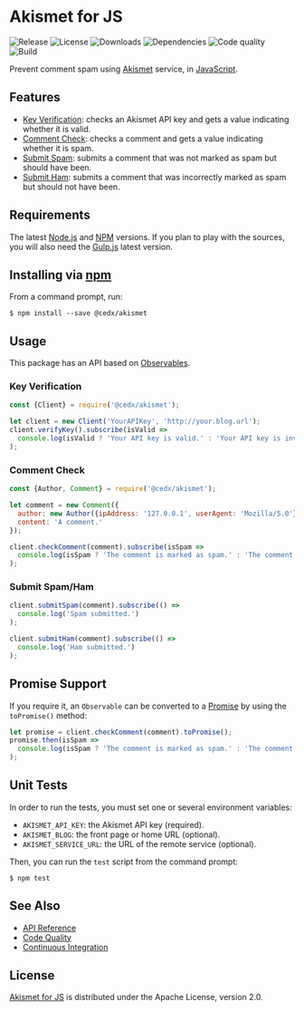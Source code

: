# Akismet for JS
![Release](https://img.shields.io/npm/v/@cedx/akismet.svg) ![License](https://img.shields.io/npm/l/@cedx/akismet.svg) ![Downloads](https://img.shields.io/npm/dt/@cedx/akismet.svg) ![Dependencies](https://img.shields.io/david/cedx/akismet.svg) ![Code quality](https://img.shields.io/codacy/grade/c11dd02fb6b24cdb80565f0181aaa583.svg) ![Build](https://img.shields.io/travis/cedx/akismet.svg)

Prevent comment spam using [Akismet](https://akismet.com) service, in [JavaScript](https://developer.mozilla.org/en-US/docs/Web/JavaScript).

## Features
- [Key Verification](https://akismet.com/development/api/#verify-key): checks an Akismet API key and gets a value indicating whether it is valid.
- [Comment Check](https://akismet.com/development/api/#comment-check): checks a comment and gets a value indicating whether it is spam.
- [Submit Spam](https://akismet.com/development/api/#submit-spam): submits a comment that was not marked as spam but should have been.
- [Submit Ham](https://akismet.com/development/api/#submit-ham): submits a comment that was incorrectly marked as spam but should not have been.

## Requirements
The latest [Node.js](https://nodejs.org) and [NPM](https://www.npmjs.com) versions.
If you plan to play with the sources, you will also need the [Gulp.js](http://gulpjs.com/) latest version.

## Installing via [npm](https://www.npmjs.com)
From a command prompt, run:

```shell
$ npm install --save @cedx/akismet
```

## Usage
This package has an API based on [Observables](http://reactivex.io/intro.html).

### Key Verification

```javascript
const {Client} = require('@cedx/akismet');

let client = new Client('YourAPIKey', 'http://your.blog.url');
client.verifyKey().subscribe(isValid =>
  console.log(isValid ? 'Your API key is valid.' : 'Your API key is invalid.')
);
```

### Comment Check

```javascript
const {Author, Comment} = require('@cedx/akismet');

let comment = new Comment({
  author: new Author({ipAddress: '127.0.0.1', userAgent: 'Mozilla/5.0'}),
  content: 'A comment.'
});

client.checkComment(comment).subscribe(isSpam =>
  console.log(isSpam ? 'The comment is marked as spam.' : 'The comment is marked as ham.')
);
```

### Submit Spam/Ham

```javascript
client.submitSpam(comment).subscribe(() =>
  console.log('Spam submitted.')
);

client.submitHam(comment).subscribe(() =>
  console.log('Ham submitted.')
);
```

## Promise Support
If you require it, an `Observable` can be converted to a [Promise](https://developer.mozilla.org/en-US/docs/Web/JavaScript/Reference/Global_Objects/Promise) by using the `toPromise()` method:

```javascript
let promise = client.checkComment(comment).toPromise();
promise.then(isSpam =>
  console.log(isSpam ? 'The comment is marked as spam.' : 'The comment is marked as ham.')
);
```

## Unit Tests
In order to run the tests, you must set one or several environment variables:

- `AKISMET_API_KEY`: the Akismet API key (required).
- `AKISMET_BLOG`: the front page or home URL (optional).
- `AKISMET_SERVICE_URL`: the URL of the remote service (optional).

Then, you can run the `test` script from the command prompt:

```shell
$ npm test
```

## See Also
- [API Reference](http://dev.belin.io/akismet)
- [Code Quality](https://www.codacy.com/app/cedx/akismet)
- [Continuous Integration](https://travis-ci.org/cedx/akismet)

## License
[Akismet for JS](https://github.com/cedx/akismet) is distributed under the Apache License, version 2.0.
